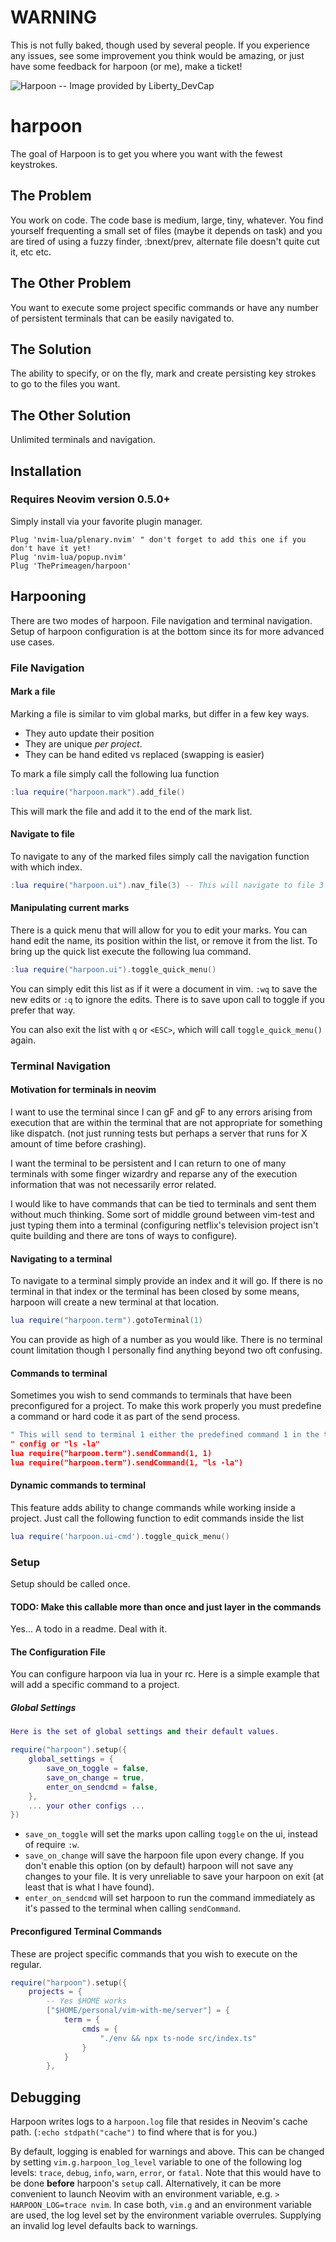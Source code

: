 # WARNING
This is not fully baked, though used by several people.  If you experience any
issues, see some improvement you think would be amazing, or just have some
feedback for harpoon (or me), make a ticket!

![Harpoon](harpoon.png)
-- Image provided by Liberty_DevCap

# harpoon
The goal of Harpoon is to get you where you want with the fewest keystrokes.

## The Problem
You work on code.  The code base is medium, large, tiny, whatever.  You find
yourself frequenting a small set of files (maybe it depends on task) and you
are tired of using a fuzzy finder, :bnext/prev, alternate file doesn't quite
cut it, etc etc.

## The Other Problem
You want to execute some project specific commands or have any number of
persistent terminals that can be easily navigated to.

## The Solution
The ability to specify, or on the fly, mark and create persisting key strokes
to go to the files you want.

## The Other Solution
Unlimited terminals and navigation.

## Installation
### Requires Neovim version 0.5.0+
Simply install via your favorite plugin manager.

```vim
Plug 'nvim-lua/plenary.nvim' " don't forget to add this one if you don't have it yet!
Plug 'nvim-lua/popup.nvim'
Plug 'ThePrimeagen/harpoon'
```

## Harpooning
There are two modes of harpoon.  File navigation and terminal navigation.
Setup of harpoon configuration is at the bottom since its for more advanced use
cases.

### File Navigation
#### Mark a file
Marking a file is similar to vim global marks, but differ in a few key ways.

* They auto update their position
* They are unique _per project_.
* They can be hand edited vs replaced (swapping is easier)

To mark a file simply call the following lua function

```lua
:lua require("harpoon.mark").add_file()
```

This will mark the file and add it to the end of the mark list.

#### Navigate to file
To navigate to any of the marked files simply call the navigation function with
which index.

```lua
:lua require("harpoon.ui").nav_file(3) -- This will navigate to file 3
```

#### Manipulating current marks
There is a quick menu that will allow for you to edit your marks.  You can hand
edit the name, its position within the list, or remove it from the list.  To
bring up the quick list execute the following lua command.

```lua
:lua require("harpoon.ui").toggle_quick_menu()
```

You can simply edit this list as if it were a document in vim.  `:wq` to save
the new edits or `:q` to ignore the edits.  There is to save upon call to
toggle if you prefer that way.

You can also exit the list with `q` or `<ESC>`, which will call `toggle_quick_menu()` again.

### Terminal Navigation
#### Motivation for terminals in neovim
I want to use the terminal since I can gF and <c-w>gF to any errors arising
from execution that are within the terminal that are not appropriate for
something like dispatch. (not just running tests but perhaps a server that runs
for X amount of time before crashing).

I want the terminal to be persistent and I can return to one of many terminals
with some finger wizardry and reparse any of the execution information that was
not necessarily error related.

I would like to have commands that can be tied to terminals and sent them
without much thinking. Some sort of middle ground between vim-test and just
typing them into a terminal (configuring netflix's television project isn't
quite building and there are tons of ways to configure).

#### Navigating to a terminal
To navigate to a terminal simply provide an index and it will go.  If there is
no terminal in that index or the terminal has been closed by some means,
harpoon will create a new terminal at that location.

```lua
lua require("harpoon.term").gotoTerminal(1)
```

You can provide as high of a number as you would like.  There  is no terminal
count limitation though I personally find anything beyond two oft confusing.

#### Commands to terminal
Sometimes you wish to send commands to terminals that have been preconfigured
for a project.  To make this work properly you must predefine a command or hard
code it as part of the send process.

```lua
" This will send to terminal 1 either the predefined command 1 in the terminal
" config or "ls -la"
lua require("harpoon.term").sendCommand(1, 1)
lua require("harpoon.term").sendCommand(1, "ls -la")
```

#### Dynamic commands to terminal
This feature adds ability to change commands while working inside a project. 
Just call the following function to edit commands inside the list
```lua
lua require('harpoon.ui-cmd').toggle_quick_menu()
```

### Setup
Setup should be called once.

#### TODO: Make this callable more than once and just layer in the commands
Yes... A todo in a readme.  Deal with it.

#### The Configuration File
You can configure harpoon via lua in your rc.  Here is a simple example that
will add a specific command to a project.

##### Global Settings

```lua
Here is the set of global settings and their default values.

require("harpoon").setup({
    global_settings = {
        save_on_toggle = false,
        save_on_change = true,
        enter_on_sendcmd = false,
    },
    ... your other configs ...
})
```

* `save_on_toggle` will set the marks upon calling `toggle` on the ui, instead
  of require `:w`.
* `save_on_change` will save the harpoon file upon every change.  If you don't
  enable this option (on by default) harpoon will not save any changes to your
  file.  It is very unreliable to save your harpoon on exit (at least that is
  what I have found).
* `enter_on_sendcmd` will set harpoon to run the command immediately as it's
    passed to the terminal when calling `sendCommand`.

#### Preconfigured Terminal Commands
These are project specific commands that you wish to execute on the regular.

```lua
require("harpoon").setup({
    projects = {
        -- Yes $HOME works
        ["$HOME/personal/vim-with-me/server"] = {
            term = {
                cmds = {
                    "./env && npx ts-node src/index.ts"
                }
            }
        },
```

## Debugging
Harpoon writes logs to a `harpoon.log` file that resides in Neovim's cache
path. (`:echo stdpath("cache")` to find where that is for you.)

By default, logging is enabled for warnings and above. This can be changed by
setting `vim.g.harpoon_log_level` variable to one of the following log levels:
`trace`, `debug`, `info`, `warn`, `error`, or `fatal`. Note that this would
have to be done **before** harpoon's `setup` call. Alternatively, it can be
more convenient to launch Neovim with an environment variable, e.g. `>
HARPOON_LOG=trace nvim`. In case both, `vim.g` and an environment variable are
used, the log level set by the environment variable overrules. Supplying an
invalid log level defaults back to warnings.
